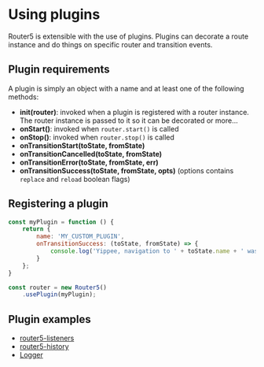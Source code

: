 # Using plugins

Router5 is extensible with the use of plugins. Plugins can decorate a route instance and do things
on specific router and transition events.


## Plugin requirements

A plugin is simply an object with a name and at least one of the following methods:

- __init(router)__: invoked when a plugin is registered with a router instance. The router instance is passed to it so it can be decorated or more...
- __onStart()__: invoked when `router.start()` is called
- __onStop()__: invoked when `router.stop()` is called
- __onTransitionStart(toState, fromState)__
- __onTransitionCancelled(toState, fromState)__
- __onTransitionError(toState, fromState, err)__
- __onTransitionSuccess(toState, fromState, opts)__ (options contains `replace` and `reload` boolean flags)


## Registering a plugin

```javascript
const myPlugin = function () {
    return {
        name: 'MY_CUSTOM_PLUGIN',
        onTransitionSuccess: (toState, fromState) => {
            console.log('Yippee, navigation to ' + toState.name + ' was successful!');
        }
    };
}

const router = new Router5()
    .usePlugin(myPlugin);
```


## Plugin examples

- [router5-listeners](/router5/router5-listeners)
- [router5-history](/router5/router5-history)
- [Logger](./modules/plugins/logger.js)
